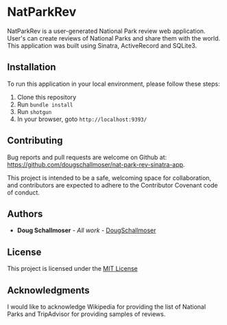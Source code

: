 # NatParkRev

NatParkRev is a user-generated National Park review web application. User's can create reviews of National Parks and share them with the world. This application was built using Sinatra, ActiveRecord and SQLite3.


## Installation

To run this application in your local environment, please follow these steps:

1. Clone this repository
2. Run `bundle install`
3. Run `shotgun`
4. In your browser, goto `http://localhost:9393/`


## Contributing

Bug reports and pull requests are welcome on Github at:
https://github.com/dougschallmoser/nat-park-rev-sinatra-app.

This project is intended to be a safe, welcoming space for collaboration, and contributors are expected to adhere to the Contributor Covenant code of conduct.
 

## Authors

* **Doug Schallmoser** - *All work* - [DougSchallmoser](https://github.com/dougschallmoser)


## License

This project is licensed under the [MIT License](https://opensource.org/licenses/MIT)


## Acknowledgments

I would like to acknowledge Wikipedia for providing the list of National Parks and TripAdvisor for providing samples of reviews.
